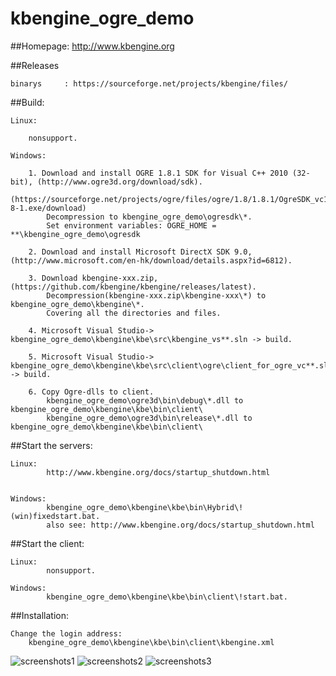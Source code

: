 kbengine_ogre_demo
=============

##Homepage:
http://www.kbengine.org

##Releases

	binarys		: https://sourceforge.net/projects/kbengine/files/


##Build:

	Linux:

		nonsupport.

	Windows:

		1. Download and install OGRE 1.8.1 SDK for Visual C++ 2010 (32-bit), (http://www.ogre3d.org/download/sdk).
			(https://sourceforge.net/projects/ogre/files/ogre/1.8/1.8.1/OgreSDK_vc10_v1-8-1.exe/download)
			Decompression to kbengine_ogre_demo\ogresdk\*.
			Set environment variables: OGRE_HOME = **\kbengine_ogre_demo\ogresdk

		2. Download and install Microsoft DirectX SDK 9.0, (http://www.microsoft.com/en-hk/download/details.aspx?id=6812).

		3. Download kbengine-xxx.zip, (https://github.com/kbengine/kbengine/releases/latest).
			Decompression(kbengine-xxx.zip\kbengine-xxx\*) to kbengine_ogre_demo\kbengine\*.
			Covering all the directories and files.

		4. Microsoft Visual Studio-> kbengine_ogre_demo\kbengine\kbe\src\kbengine_vs**.sln -> build.
		
		5. Microsoft Visual Studio-> kbengine_ogre_demo\kbengine\kbe\src\client\ogre\client_for_ogre_vc**.sln -> build.

		6. Copy Ogre-dlls to client.
			kbengine_ogre_demo\ogre3d\bin\debug\*.dll to kbengine_ogre_demo\kbengine\kbe\bin\client\
			kbengine_ogre_demo\ogre3d\bin\release\*.dll to kbengine_ogre_demo\kbengine\kbe\bin\client\


##Start the servers:

	Linux:
			http://www.kbengine.org/docs/startup_shutdown.html


	Windows:
			kbengine_ogre_demo\kbengine\kbe\bin\Hybrid\!(win)fixedstart.bat.
			also see: http://www.kbengine.org/docs/startup_shutdown.html


##Start the client:

	Linux:
			nonsupport.

	Windows:
			kbengine_ogre_demo\kbengine\kbe\bin\client\!start.bat.


##Installation:

	Change the login address:
		kbengine_ogre_demo\kbengine\kbe\bin\client\kbengine.xml


![screenshots1](http://www.kbengine.org/assets/img/screenshots/ogre_demo1.jpg)
![screenshots2](http://www.kbengine.org/assets/img/screenshots/ogre_demo2.jpg)
![screenshots3](http://www.kbengine.org/assets/img/screenshots/ogre_demo3.jpg)